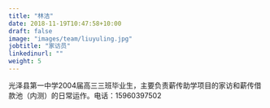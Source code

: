 ```yaml
---
title: "林洁"
date: 2018-11-19T10:47:58+10:00
draft: false
image: "images/team/liuyuling.jpg"
jobtitle: "家访员"
linkedinurl: ""
weight: 5
---
```


光泽县第一中学2004届高三三班毕业生，主要负责薪传助学项目的家访和薪传借款池（内测）的日常运作。电话：15960397502
